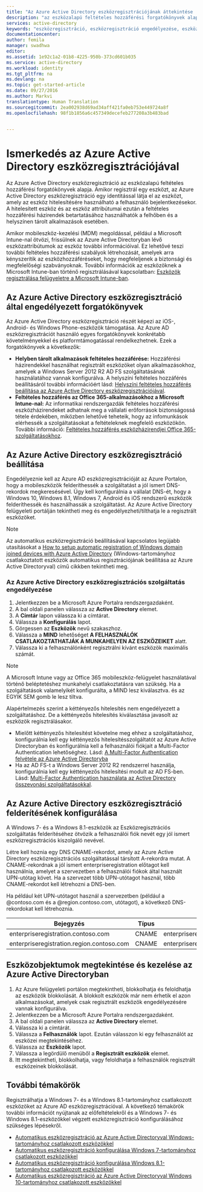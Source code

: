 ```yaml
---
title: "Az Azure Active Directory eszközregisztrációjának áttekintése | Microsoft Docs"
description: "az eszközalapú feltételes hozzáférési forgatókönyvek alapja. Amikor regisztrál egy eszközt, az Azure Active Directory eszközregisztráció egy identitással látja el az eszközt, amely az eszköz hitelesítésére használható a felhasználó bejelentkezésekor."
services: active-directory
keywords: "eszközregisztráció, eszközregisztráció engedélyezése, eszközregisztráció és MDM"
documentationcenter: 
author: femila
manager: swadhwa
editor: 
ms.assetid: 1e92c1a2-01b8-4225-950b-373cd601b035
ms.service: active-directory
ms.workload: identity
ms.tgt_pltfrm: na
ms.devlang: na
ms.topic: get-started-article
ms.date: 09/27/2016
ms.author: Markvi
translationtype: Human Translation
ms.sourcegitcommit: 2ea002938d69ad34aff421fa0eb753e449724a8f
ms.openlocfilehash: 98f1b1856a6c457349decefeb277208a3b483bad


---
```

# <a name="get-started-with-azure-active-directory-device-registration"></a>Ismerkedés az Azure Active Directory eszközregisztrációjával
Az Azure Active Directory eszközregisztráció az eszközalapú feltételes hozzáférési forgatókönyvek alapja. Amikor regisztrál egy eszközt, az Azure Active Directory eszközregisztráció egy identitással látja el az eszközt, amely az eszköz hitelesítésére használható a felhasználó bejelentkezésekor. A hitelesített eszköz és az eszköz attribútumai ezután a feltételes hozzáférési házirendek betartatásához használhatók a felhőben és a helyszínen tárolt alkalmazások esetében.

Amikor mobileszköz-kezelési (MDM) megoldással, például a Microsoft Intune-nal ötvözi, frissülnek az Azure Active Directoryban lévő eszközattribútumok az eszköz további információival. Ez lehetővé teszi további feltételes hozzáférési szabályok létrehozását, amelyek arra kényszerítik az eszközhozzáféréseket, hogy megfeleljenek a biztonsági és megfelelőségi szabványoknak. További információk az eszközöknek a Microsoft Intune-ban történő regisztrálásával kapcsolatban: [Eszközök regisztrálása felügyeletre a Microsoft Intune-ban](https://docs.microsoft.com/intune/deploy-use/enroll-devices-in-microsoft-intune).

## <a name="scenarios-enabled-by-azure-active-directory-device-registration"></a>Az Azure Active Directory eszközregisztráció által engedélyezett forgatókönyvek
Az Azure Active Directory eszközregisztráció részét képezi az iOS-, Android- és Windows Phone-eszközök támogatása. Az Azure AD eszközregisztrációt használó egyes forgatókönyvek konkrétabb követelményekkel és platformtámogatással rendelkezhetnek. Ezek a forgatókönyvek a következők:

* **Helyben tárolt alkalmazások feltételes hozzáférése:** Hozzáférési házirendekkel használhat regisztrált eszközöket olyan alkalmazásokhoz, amelyek a Windows Server 2012 R2 AD FS szolgáltatásának használatához vannak konfigurálva. A helyszíni feltételes hozzáférés beállításáról további információért lásd: [Helyszíni feltételes hozzáférés beállítása az Azure Active Directory eszközregisztrációjával](active-directory-conditional-access-on-premises-setup.md).
* **Feltételes hozzáférés az Office 365-alkalmazásokhoz a Microsoft Intune-nal:** Az informatikai rendszergazdák feltételes hozzáférési eszközházirendeket adhatnak meg a vállalati erőforrások biztonságossá tétele érdekében, miközben lehetővé teheteik, hogy az infomunkások elérhessék a szolgáltatásokat a feltételeknek megfelelő eszközökön. További információ: [Feltételes hozzáférés eszközházirendjei Office 365-szolgáltatásokhoz](active-directory-conditional-access-device-policies.md).

## <a name="setting-up-azure-active-directory-device-registration"></a>Az Azure Active Directory eszközregisztráció beállítása
Engedélyeznie kell az Azure AD eszközregisztrációját az Azure Portalon, hogy a mobileszközök felderíthessék a szolgáltatást a jól ismert DNS-rekordok megkeresésével. Úgy kell konfigurálnia a vállalat DNS-ét, hogy a Windows 10, Windows 8.1, Windows 7, Android és iOS rendszerű eszközök felderíthessék és használhassák a szolgáltatást.
Az Azure Active Directory felügyeleti portálján tekintheti meg és engedélyezheti/tilthatja le a regisztrált eszközöket.

> [!NOTE]
> Az automatikus eszközregisztráció beállításával kapcsolatos legújabb utasításokat a [How to setup automatic registration of Windows domain joined devices with Azure Active Directory](active-directory-conditional-access-automatic-device-registration-setup.md) (Windows-tartományhoz csatlakoztatott eszközök automatikus regisztrációjának beállítása az Azure Active Directoryval) című cikkben tekintheti meg.
> 
> 

### <a name="enable-azure-active-directory-device-registration-service"></a>Az Azure Active Directory eszközregisztrációs szolgáltatás engedélyezése
1. Jelentkezzen be a Microsoft Azure Portalra rendszergazdaként.
2. A bal oldali panelen válassza az **Active Directory** elemet.
3. A **Címtár** lapon válassza ki a címtárat.
4. Válassza a **Konfigurálás** lapot.
5. Görgessen az **Eszközök** nevű szakaszhoz.
6. Válassza a **MIND** lehetőséget **A FELHASZNÁLÓK CSATLAKOZTATHATJÁK A MUNKAHELYEN AZ ESZKÖZEIKET** alatt.
7. Válassza ki a felhasználónként regisztrálni kívánt eszközök maximális számát.

> [!NOTE]
> A Microsoft Intune vagy az Office 365 mobileszköz-felügyelet használatával történő beléptetéshez munkahelyi csatlakoztatásra van szükség. Ha a szolgáltatások valamelyikét konfigurálta, a MIND lesz kiválasztva. és az EGYIK SEM gomb le lesz tiltva.
> 
> 

Alapértelmezés szerint a kéttényezős hitelesítés nem engedélyezett a szolgáltatáshoz. De a kéttényezős hitelesítés kiválasztása javasolt az eszközök regisztrálásakor.

* Mielőtt kéttényezős hitelesítést követelne meg ehhez a szolgáltatáshoz, konfigurálnia kell egy kéttényezős hitelesítésszolgáltatót az Azure Active Directoryban és konfigurálnia kell a felhasználói fiókjait a Multi-Factor Authentication lehetőséghez. Lásd: [A Multi-Factor Authentication felvétele az Azure Active Directoryba](../multi-factor-authentication/multi-factor-authentication-get-started-cloud.md)
* Ha az AD FS-t a Windows Server 2012 R2 rendszerrel használja, konfigurálnia kell egy kéttényezős hitelesítési modult az AD FS-ben. Lásd: [Multi-Factor Authentication használata az Active Directory összevonási szolgáltatásokkal](../multi-factor-authentication/multi-factor-authentication-get-started-server.md).

## <a name="configure-azure-active-directory-device-registration-discovery"></a>Az Azure Active Directory eszközregisztráció felderítésének konfigurálása
A Windows 7- és a Windows 8.1-eszközök az Eszközregisztrációs szolgáltatás felderítéséhez ötvözik a felhasználói fiók nevét egy jól ismert eszközregisztrációs kiszolgáló nevével.

Létre kell hoznia egy DNS CNAME-rekordot, amely az Azure Active Directory eszközregisztrációs szolgáltatással társított A-rekordra mutat. A CNAME-rekordnak a jól ismert enterpriseregistration előtagot kell használnia, amelyet a szervezetben a felhasználói fiókok által használt UPN-utótag követ. Ha a szervezet több UPN-utótagot használ, több CNAME-rekordot kell létrehozni a DNS-ben.

Ha például két UPN-utótagot használ a szervezetben (például a @contoso.com és a @region.contoso.com, utótagot), a következő DNS-rekordokat kell létrehoznia.

| Bejegyzés | Típus | Cím |
| --- | --- | --- |
| enterpriseregistration.contoso.com |CNAME |enterpriseregistration.windows.net |
| enterpriseregistration.region.contoso.com |CNAME |enterpriseregistration.windows.net |

## <a name="view-and-manage-device-objects-in-azure-active-directory"></a>Eszközobjektumok megtekintése és kezelése az Azure Active Directoryban
1. Az Azure felügyeleti portálon megtekintheti, blokkolhatja és feloldhatja az eszközök blokkolását. A blokkolt eszközök már nem érhetik el azon alkalmazásokat, amelyek csak regisztrált eszközök engedélyezésére vannak konfigurálva.
2. Jelentkezzen be a Microsoft Azure Portalra rendszergazdaként.
3. A bal oldali panelen válassza az **Active Directory** elemet.
4. Válassza ki a címtárát.
5. Válassza a **Felhasználók** lapot. Ezután válasszon ki egy felhasználót az eszközei megtekintéséhez.
6. Válassza az **Eszközök** lapot.
7. Válassza a legördülő menüből a **Regisztrált eszközök** elemet.
8. Itt megtekintheti, blokkolhatja, vagy feloldhatja a felhasználók regisztrált eszközeinek blokkolását.

## <a name="additional-topics"></a>További témakörök
Regisztrálhatja a Windows 7- és a Windows 8.1-tartományhoz csatlakozott eszközöket az Azure AD eszközregisztrációval. A következő témakörök további információt nyújtanak az előfeltételekről és a Windows 7- és Windows 8.1-eszközökkel végzett eszközregisztráció konfigurálásához szükséges lépésekről.

* [Automatikus eszközregisztráció az Azure Active Directoryval Windows-tartományhoz csatlakozott eszközökkel](active-directory-conditional-access-automatic-device-registration.md)
* [Automatikus eszközregisztráció konfigurálása Windows 7-tartományhoz csatlakozott eszközökkel](active-directory-conditional-access-automatic-device-registration-windows7.md)
* [Automatikus eszközregisztráció konfigurálása Windows 8.1-tartományhoz csatlakozott eszközökkel](active-directory-conditional-access-automatic-device-registration-windows-8-1.md)
* [Automatikus eszközregisztráció az Azure Active Directoryval Windows 10-tartományhoz csatlakozott eszközökkel](active-directory-azureadjoin-devices-group-policy.md)




<!--HONumber=Nov16_HO2-->


